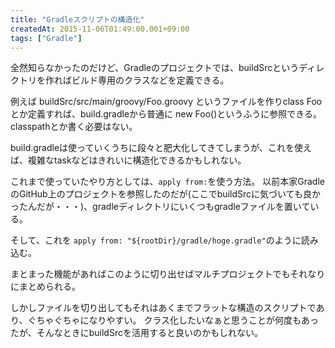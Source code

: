 ```yaml
---
title: "Gradleスクリプトの構造化"
createdAt: 2015-11-06T01:49:00.001+09:00
tags: ["Gradle"]
---
```

全然知らなかったのだけど、Gradleのプロジェクトでは、buildSrcというディレクトリを作ればビルド専用のクラスなどを定義できる。
<!--more-->
例えば buildSrc/src/main/groovy/Foo.groovy というファイルを作りclass Fooとか定義すれば、build.gradleから普通に new Foo()というふうに参照できる。
classpathとか書く必要はない。

build.gradleは使っていくうちに段々と肥大化してきてしまうが、これを使えば、複雑なtaskなどはきれいに構造化できるかもしれない。

これまで使っていたやり方としては、`apply from:`を使う方法。
以前本家GradleのGitHub上のプロジェクトを参照したのだが(ここでbuildSrcに気づいても良かったんだが・・・)、gradleディレクトリにいくつもgradleファイルを置いている。

そして、これを `apply from: "${rootDir}/gradle/hoge.gradle"`のように読み込む。

まとまった機能があればこのように切り出せばマルチプロジェクトでもそれなりにまとめられる。

しかしファイルを切り出してもそれはあくまでフラットな構造のスクリプトであり、ぐちゃぐちゃになりやすい。
クラス化したいなぁと思うことが何度もあったが、そんなときにbuildSrcを活用すると良いのかもしれない。
